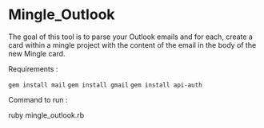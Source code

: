 # Mingle_Outlook
The goal of this tool is to parse your Outlook emails and for each, create a card within a mingle project with the content of the email in the body of the new Mingle card. 

Requirements : 

`gem install mail`
`gem install gmail`
`gem install api-auth`

Command to run : 

ruby mingle_outlook.rb
